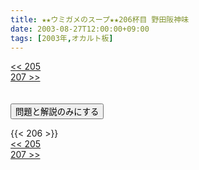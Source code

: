 ```yaml
---
title: ★★ウミガメのスープ★★206杯目 野田阪神味
date: 2003-08-27T12:00:00+09:00
tags: [2003年,オカルト板]
---
```

<div class="th_left"><a href="../205"><< 205</a></div>
<div class="th_right"><a href="../207">207 >></a></div>
<br><br>
<script src="../../js/cupsoup.js"></script>
<form>
<input type="button" value="問題と解説のみにする" onClick="toggleCupsoup()">
</form>
{{< 206 >}}
<div class="th_left"><a href="../205"><< 205</a></div>
<div class="th_right"><a href="../207">207 >></a></div>